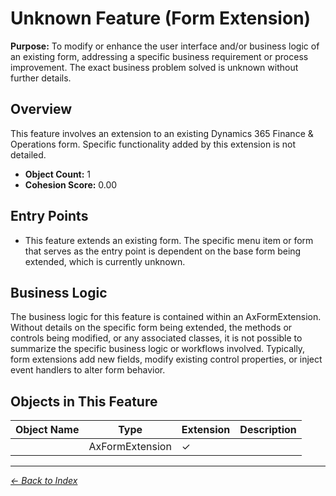 # Unknown Feature (Form Extension)

**Purpose:** To modify or enhance the user interface and/or business logic of an existing form, addressing a specific business requirement or process improvement. The exact business problem solved is unknown without further details.

## Overview

This feature involves an extension to an existing Dynamics 365 Finance & Operations form. Specific functionality added by this extension is not detailed.

- **Object Count:** 1
- **Cohesion Score:** 0.00

## Entry Points

- This feature extends an existing form. The specific menu item or form that serves as the entry point is dependent on the base form being extended, which is currently unknown.

## Business Logic

The business logic for this feature is contained within an AxFormExtension. Without details on the specific form being extended, the methods or controls being modified, or any associated classes, it is not possible to summarize the specific business logic or workflows involved. Typically, form extensions add new fields, modify existing control properties, or inject event handlers to alter form behavior.

## Objects in This Feature

| Object Name | Type | Extension | Description |
|-------------|------|-----------|-------------|
| [](Objects/Unnamed.md) | AxFormExtension | ✓ |  |

---

*[← Back to Index](../../index.md)*
